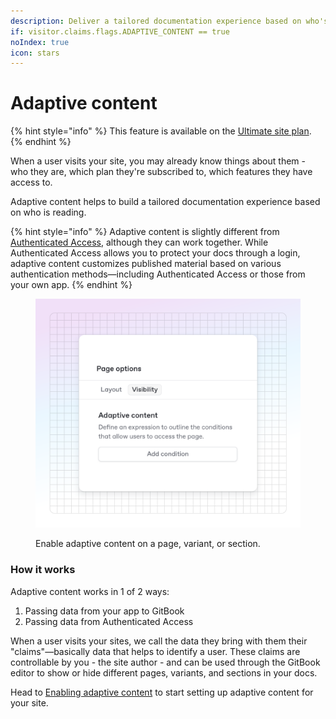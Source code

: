 ```yaml
---
description: Deliver a tailored documentation experience based on who's reading.
if: visitor.claims.flags.ADAPTIVE_CONTENT == true
noIndex: true
icon: stars
---
```


# Adaptive content

{% hint style="info" %}
This feature is available on the [Ultimate site plan](https://www.gitbook.com/pricing).
{% endhint %}

When a user visits your site, you may already know things about them - who they are, which plan they're subscribed to, which features they have access to.

Adaptive content helps to build a tailored documentation experience based on who is reading.

{% hint style="info" %}
Adaptive content is slightly different from [Authenticated Access](../authenticated-access/), although they can work together. While Authenticated Access allows you to protect your docs through a login, adaptive content customizes published material based on various authentication methods—including Authenticated Access or those from your own app.
{% endhint %}

<figure><img src="../../.gitbook/assets/21_03_25_adaptive_content (1).svg" alt=""><figcaption><p>Enable adaptive content on a page, variant, or section.</p></figcaption></figure>

### How it works

Adaptive content works in 1 of 2 ways:

1. Passing data from your app to GitBook
2. Passing data from Authenticated Access

When a user visits your sites, we call the data they bring with them their "claims"—basically data that helps to identify a user. These claims are controllable by you - the site author - and can be used through the GitBook editor to show or hide different pages, variants, and sections in your docs.

Head to [Enabling adaptive content](enabling-adaptive-content.md) to start setting up adaptive content for your site.
